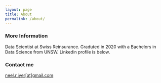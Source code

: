 ```yaml
---
layout: page
title: About
permalink: /about/
---
```


### More Information

Data Scientist at Swiss Reinsurance. Graduted in 2020 with a Bachelors in Data Science from UNSW. Linkedin profile is below.


### Contact me

[neel.r.iyer[at]gmail.com](mailto:neel.r.iyer@gmail.com)

